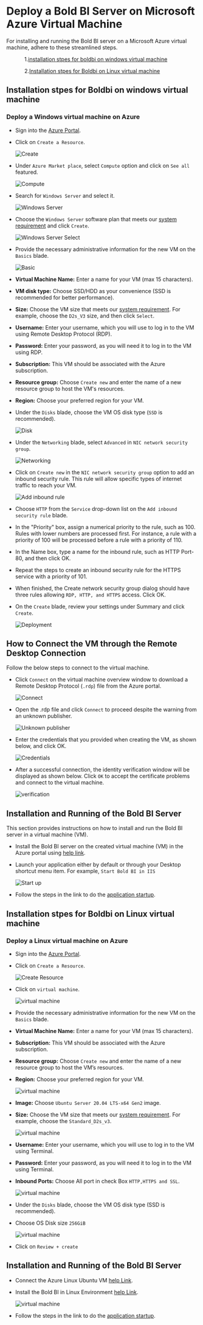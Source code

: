 # Deploy a Bold BI Server on Microsoft Azure Virtual Machine

For installing and running the Bold BI server on a Microsoft Azure virtual machine, adhere to these streamlined steps.
<ul>
<ol> 

1.[installation stpes for boldbi on windows virtual machine](self-deploy-azure-ubuntu-vm.md/#installation-stpes-for-boldbi-on-windows-virtual-machine)

2.[Installation stpes for Boldbi on Linux virtual machine](self-deploy-azure-ubuntu-vm.md/#installation-stpes-for-boldbi-on-linux-virtual-machine)
</ol>
</ul>

## Installation stpes for Boldbi on windows virtual machine
### Deploy a Windows virtual machine on Azure
* Sign into the [Azure Portal](https://portal.azure.com/).

* Click on `Create a Resource`.

    ![Create](images/azure-ubuntu-vm-create.png)

* Under `Azure Market place`, select `Compute` option and click on `See all` featured.

    ![Compute](images/self-vm-compute.png)

* Search for `Windows Server` and select it.

    ![Windows Server](images/self-vm-windows-server.png)

* Choose the `Windows Server` software plan that meets our [system requirement](/deploying-bold-bi/overview/#hardware-requirements) and click `Create`.

    ![Windows Server Select](images/self-vm-windows-server-select.png)

* Provide the necessary administrative information for the new VM on the `Basics` blade.

    ![Basic](images/self-vm-basic.png)

 - **Virtual Machine Name:** Enter a name for your VM (max 15 characters).

 - **VM disk type:** Choose SSD/HDD as your convenience (SSD is recommended for better performance).

 - **Size:** Choose the VM size that meets our [system requirement](/deploying-bold-bi/overview/#hardware-requirements). For example, choose the `D2s_V3` size, and then click `Select`.

 - **Username:** Enter your username, which you will use to log in to the VM using Remote Desktop Protocol (RDP).

 - **Password:** Enter your password, as you will need it to log in to the VM using RDP.

 - **Subscription:** This VM should be associated with the Azure subscription.

 - **Resource group:** Choose `Create new` and enter the name of a new resource group to host the VM's resources.

 - **Region:** Choose your preferred region for your VM.

* Under the `Disks` blade, choose the VM OS disk type (`SSD` is recommended).

    ![Disk](images/self-vm-disk.png)

* Under the `Networking` blade, select `Advanced` in `NIC network security group`.

    ![Networking](images/self-vm-networking.png)

* Click on `Create new` in the `NIC network security group` option to add an inbound security rule. This rule will allow specific types of internet traffic to reach your VM. 

    ![Add inbound rule](images/self-vm-add-inbound-rule.png)

* Choose `HTTP` from the `Service` drop-down list on the `Add inbound security rule` blade.

* In the "Priority" box, assign a numerical priority to the rule, such as 100. Rules with lower numbers are processed first. For instance, a rule with a priority of 100 will be processed before a rule with a priority of 110.

* In the Name box, type a name for the inbound rule, such as HTTP Port-80, and then click OK.

* Repeat the steps to create an inbound security rule for the HTTPS service with a priority of 101.

* When finished, the Create network security group dialog should have three rules allowing `RDP, HTTP, and HTTPS` access. Click OK.

* On the `Create` blade, review your settings under Summary and click `Create`.

    ![Deployment](images/self-vm-deployment.png)

## How to Connect the VM through the Remote Desktop Connection

Follow the below steps to connect to the virtual machine.

* Click `Connect` on the virtual machine overview window to download a Remote Desktop Protocol (`.rdp`) file from the Azure portal.

    ![Connect](images/self-vm-connect.png)

* Open the .rdp file and click `Connect` to proceed despite the warning from an unknown publisher.

    ![Unknown publisher](images/self-vm-connect-unknown-publisher.png)

* Enter the credentials that you provided when creating the VM, as shown below, and click OK.

    ![Credentials](images/self-vm-credentials.png)

* After a successful connection, the identity verification window will be displayed as shown below. Click `OK` to accept the certificate problems and connect to the virtual machine.

    ![verification](images/self-vm-connect-verification.png)

## Installation and Running of the Bold BI Server

This section provides instructions on how to install and run the Bold BI server in a virtual machine (VM).

* Install the Bold BI server on the created virtual machine (VM) in the Azure portal using [help link](/deploying-bold-bi/deploying-in-windows/installation-and-deployment/). 
* Launch your application either by default or through your Desktop shortcut menu item. For example, `Start Bold BI in IIS`

    ![Start up](images/azure-ubuntu-vm-boldbi.png)

* Follow the steps in the link to do the [application startup](/application-startup/).


## Installation stpes for Boldbi on Linux virtual machine

### Deploy a Linux virtual machine on Azure
 - Sign into the [Azure Portal](https://portal.azure.com/).
 - Click on `Create a Resource`.

    ![Create Resource](images/azure-ubuntu-vm-create.png)
 - Click on `virtual machine`.

    ![virtual machine](images/azure-ubuntu-vm.png)
 - Provide the necessary administrative information for the new VM on the `Basics` blade.

 - **Virtual Machine Name:** Enter a name for your VM (max 15 characters).
 
 - **Subscription:** This VM should be associated with the Azure subscription.
 
 - **Resource group:** Choose `Create new` and enter the name of a new resource group to host the VM’s resources.
 
 - **Region:** Choose your preferred region for your VM.
    
    ![virtual machine](images/azure-ubuntu-vm-value.png)
 - **Image:** Choose `Ubuntu Server 20.04 LTS-x64 Gen2` image.
 
 - **Size:** Choose the VM size that meets our [system requirement](https://help.boldbi.com/deploying-bold-bi/overview/#hardware-requirements). For example, choose the `Standard_D2s_v3`.

    ![virtual machine](images/azure-ubuntu-vm-image.png)
 
 - **Username:** Enter your username, which you will use to log in to the VM using Terminal.
 
 - **Password:** Enter your password, as you will need it to log in to the VM using Terminal.
 
 - **Inbound Ports:** Choose All port in check Box `HTTP,HTTPS and SSL`.

    ![virtual machine](images/azure-ubuntu-vm-authentication.png)
 - Under the `Disks` blade, choose the VM OS disk type (SSD is recommended).
 - Choose OS Disk size `256GiB` 

    ![virtual machine](images/azure-ubuntu-vm-storage.png)
 - Click on `Review + create`

## Installation and Running of the Bold BI Server ##
 - Connect the Azure Linux Ubuntu VM [help Link](https://learn.microsoft.com/en-us/azure/virtual-machines/linux-vm-connect?tabs=Windows).
 - Install the Bold BI in Linux Environment [help Link](https://help.boldbi.com/deploying-bold-bi/deploying-in-linux/installation-and-deployment/bold-bi-on-ubuntu/).

    ![virtual machine](images/azure-ubuntu-vm-boldbi.png)
 - Follow the steps in the link to do the [application startup](https://help.boldbi.com/application-startup/).